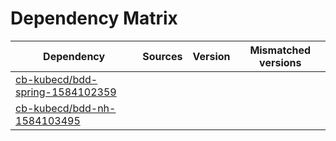 # Dependency Matrix

Dependency | Sources | Version | Mismatched versions
---------- | ------- | ------- | -------------------
[cb-kubecd/bdd-spring-1584102359](https://github.com/cb-kubecd/bdd-spring-1584102359.git) |  | []() | 
[cb-kubecd/bdd-nh-1584103495](https://github.com/cb-kubecd/bdd-nh-1584103495.git) |  | []() | 
